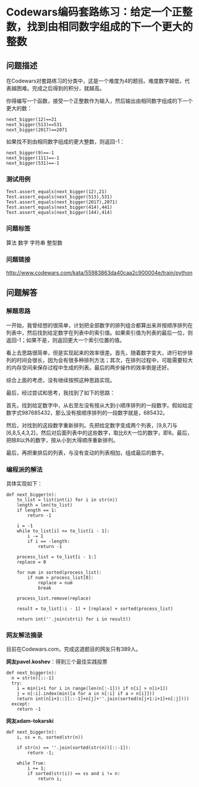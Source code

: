 # Codewars编码套路练习：给定一个正整数，找到由相同数字组成的下一个更大的整数

## 问题描述 

在Codewars对套路练习的分类中，这是一个难度为4的题目。难度数字越低，代表越困难。完成之后得到的积分，就越高。

你得编写一个函数，接受一个正整数作为输入，然后输出由相同数字组成的下一个更大的数：

    next_bigger(12)==21
    next_bigger(513)==531
    next_bigger(2017)==2071

如果找不到由相同数字组成的更大整数，则返回-1：

    next_bigger(9)==-1
    next_bigger(111)==-1
    next_bigger(531)==-1

### 测试用例
    
    Test.assert_equals(next_bigger(12),21)
    Test.assert_equals(next_bigger(513),531)
    Test.assert_equals(next_bigger(2017),2071)
    Test.assert_equals(next_bigger(414),441)
    Test.assert_equals(next_bigger(144),414)
    
### 问题标签
算法 数字 字符串 整型数

### 问题链接

http://www.codewars.com/kata/55983863da40caa2c900004e/train/python

## 问题解答

### 解题思路

一开始，我曾经想的很简单，计划把全部数字的排列组合都算出来并按顺序排列在列表中，然后找到给定数字在列表中的索引值。如果索引值为列表的最后一位，则返回-1；如果不是，则返回更大一个索引位置的值。

看上去思路很简单，但是实现起来的效率很差。首先，随着数字变大，进行初步排列的时间会很长，因为会有很多种排列方法；其次，在排列过程中，可能需要较大的内存空间来保存过程中生成的列表。最后的两步操作的效率倒是还好。

综合上面的考虑，没有继续按照这种思路实现。

最后，经过尝试和思考，我找到了如下的思路：

首先，找到给定数字中，从右至左没有按从大到小顺序排列的一段数字。假如给定数字式987685432，那么没有按顺序排列的一段数字就是，685432。

然后，对找到的这段数字重新排列。先把给定数字变成两个列表，[9,8,7]与[6,8,5,4,3,2]，然后对后面列表中的这些数字，取比6大一位的数字，即8。最后，把除8以外的数字，按从小到大得顺序重新排列。

最后，再把重排后的列表，与没有变动的列表相加，组成最后的数字。


### 编程派的解法

具体实现如下：

    def next_bigger(n):
        to_list = list(int(i) for i in str(n))
        length = len(to_list)
        if length == 1:
            return -1
    
        i = -1
        while to_list[i] <= to_list[i - 1]:
            i -= 1
            if i == -length:
                return -1
    
        process_list = to_list[i - 1:]
        replace = 0
    
        for num in sorted(process_list):
            if num > process_list[0]:
                replace = num
                break
    
        process_list.remove(replace)
    
        result = to_list[:i - 1] + [replace] + sorted(process_list)
    
        return int(''.join(str(i) for i in result))

### 网友解法摘录
目前在Codewars.com，完成这道题目的网友只有389人。

**网友pavel.koshev**：得到三个最佳实践投票

    def next_bigger(n):
      n = str(n)[::-1]
      try:
        i = min(i+1 for i in range(len(n[:-1])) if n[i] > n[i+1])
        j = n[:i].index(min([a for a in n[:i] if a > n[i]]))
        return int(n[i+1::][::-1]+n[j]+''.join(sorted(n[j+1:i+1]+n[:j]))) 
      except:
        return -1

**网友adam-tokarski**
    
    def next_bigger(n):
        i, ss = n, sorted(str(n))
    
        if str(n) == ''.join(sorted(str(n))[::-1]):
            return -1;
    
        while True:
            i += 1;
            if sorted(str(i)) == ss and i != n:
                return i;